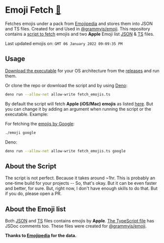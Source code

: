 # Emoji Fetch [🦕](https://deno.land)

Fetches emojis under a pack from [Emojipedia](https://emojipedia.org) and stores them into JSON and TS files. Created for and Used in [@grammyjs/emoji](https://github.com/grammyjs/emoji). This repository contains a [script to fetch](fetch_emojis.ts) emojis and two **Apple** Emoji list [JSON](emojis.json) & [TS](emojis.ts) files.

Last updated emojis on: `GMT 06 January 2022 09∶09∶35 PM`

## Usage

[Download the executable](https://github.com/dcdunkan/emoji-scraper/releases/latest) for your OS architecture from the [releases](https://github.com/dcdunkan/emoji-scraper/releases/) and run them.

Or clone the repo or download the script and by using [Deno](https://deno.land):

```bash
deno run --allow-net allow-write fetch_emojis.ts
```

By default the script will fetch **Apple (iOS/Mac) emojis** as listed [here](https://emojipedia.org/apple/). But you can change it by adding an argument when running the script or the executable. Example:

For fetching the [emojis by Google](https://emojipedia.org/google/):

```bash
./emoji google
```

Deno:

```bash
deno run --allow-net allow-write fetch_emojis.ts google
```

## About the Script

The script is not perfect. Because it takes around ~1hr. This is probably an one-time build for your projects -- So, that's okay. But it can be even faster and better, for sure. But, right now, I don't have enough skills to do that. But if you do, please open a PR.

## About the Emoji list

Both [JSON](emojis.json) and [TS](emojis.ts) files contains emojis by **Apple**. [The TypeScript file](emojis.ts) has JSDoc comments too. These files were created for [@grammyjs/emoji](https://github.com/grammyjs/emoji).

**Thanks to [Emojipedia](https://emojipedia.org) for the data.**
